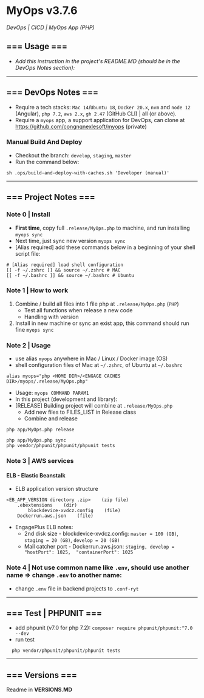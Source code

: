 # MyOps v3.7.6
*DevOps | CICD | MyOps App (PHP)*

## === Usage ===
- *Add this instruction in the project's README.MD (should be in the DevOps Notes section):*

---
## === DevOps Notes ===
- Require a tech stacks: `Mac 14`/`Ubuntu 18`, `Docker 20.x`, `nvm` and `node 12` (Angular), `php 7.2`, `aws 2.x`, `gh 2.47` (GitHub CLI) | all (or above).
- Require a `myops` app, a support application for DevOps, can clone at https://github.com/congnqnexlesoft/myops (private)
### Manual Build And Deploy
- Checkout the branch: `develop`, `staging`, `master`
- Run the command below:
```shell
sh .ops/build-and-deploy-with-caches.sh 'Developer (manual)'
```

---
## === Project Notes ===

### Note 0 | Install
- **First time**, copy full `.release/MyOps.php` to machine, and run installing `myops sync`
- Next time, just sync new version `myops sync`
- [Alias required] add these commands below in a beginning of your shell script file:
```shell
# [Alias required] load shell configuration
[[ -f ~/.zshrc ]] && source ~/.zshrc # MAC
[[ -f ~/.bashrc ]] && source ~/.bashrc # Ubuntu
```

### Note 1 | How to work
1. Combine / build all files into 1 file php at `.release/MyOps.php` (`PHP`)
   - Test all functions when release a new code
   - Handling with version
2. Install in new machine or sync an exist app, this command should run fine `myops sync`

### Note 2 | Usage
- use alias `myops` anywhere in Mac / Linux / Docker image (OS)
- shell configuration files of Mac at `~/.zshrc`, of Ubuntu at `~/.bashrc`
```shell
alias myops="php <HOME DIR>/<ENGAGE CACHES DIR>/myops/.release/MyOps.php"
```
- Usage: `myops COMMAND PARAM1`
- In this project (development and library):
- [RELEASE] Building project will combine at `.release/MyOps.php`
  - Add new files to FILES_LIST in Release class
  - Combine and release
```shell
php app/MyOps.php release
```
```shell
php app/MyOps.php sync
php vendor/phpunit/phpunit/phpunit tests
```

### Note 3 | AWS services
#### ELB - Elastic Beanstalk
- ELB application version structure
```
<EB_APP_VERSION directory .zip>    (zip file)
    .ebextensions    (dir)
        blockdevice-xvdcz.config    (file)
    Dockerrun.aws.json    (file)
```
- EngagePlus ELB notes:
  - 2nd disk size - blockdevice-xvdcz.config: `master = 100 (GB)`, `staging = 20 (GB)`, `develop = 20 (GB)`
  - Mail catcher port - Dockerrun.aws.json: `staging, develop =  "hostPort": 1025,  "containerPort": 1025`

### Note 4 | Not use common name like `.env`, should use another name => change `.env` to another name:
- change `.env` file in backend projects to `.conf-ryt`

---
## === Test  | PHPUNIT ===
- add phpunit (v7.0 for php 7.2): `composer require phpunit/phpunit:^7.0 --dev`
- run test
```shell
  php vendor/phpunit/phpunit/phpunit tests
```

---
## === Versions ===
Readme in **VERSIONS.MD**

